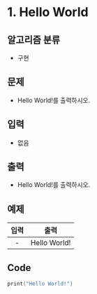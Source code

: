 # 1. Hello World
## 알고리즘 분류
* 구현

## 문제
* Hello World!를 출력하시오.

## 입력
* 없음

## 출력
* Hello World!를 출력하시오.

## 예제
|입력|출력|
|:---:|:---:|
|-|Hello World!|

## Code
```swift
print("Hello World!")
```